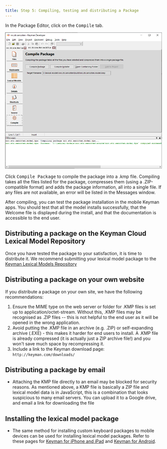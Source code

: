 ```yaml
---
title: Step 5: Compiling, testing and distributing a Package
---
```


In the Package Editor, click on the <kbd>Compile</kbd> tab.

![](/cdn/dev/img/developer/120/lm/tutorial_distribute_model_compile.png)

Click <kbd>Compile Package</kbd> to compile the
package into a .kmp file. Compiling takes all the files listed for the
package, compresses them (using a .ZIP-compatible format) and adds the
package information, all into a single file. If any files are not
available, an error will be listed in the Messages window.

After compiling, you can test the package installation in the mobile
Keyman apps. You should test that all the model installs successfully,
that the Welcome file is displayed during the install, and that the
documentation is accessible to the end user.

## Distributing a package on the Keyman Cloud Lexical Model Repository

Once you have tested the package to your satisfaction, it is time to
distribute it. We recommend submitting your lexical model package to the
[Keyman Lexical Models Repository](https://github.com/keymanapp/lexical-models)

## Distributing a package on your own website

If you distribute a package on your own site, we have the following
recommendations:

1.  Ensure the MIME type on the web server or folder for .KMP files is
    set up to application/octet-stream. Without this, .KMP files may be
    recognised as .ZIP files -- this is not helpful to the end user as
    it will be opened in the wrong application.
2.  Avoid putting the .KMP file in an archive (e.g. .ZIP) or
    self-expanding archive (.EXE) - this makes it harder for end users
    to install. A .KMP file is already compressed (it is actually just a
    ZIP archive file!) and you won't save much space by recompressing
    it.
3.  Include a link to the Keyman download page:
    `http://keyman.com/downloads/`

## Distributing a package by email

- Attaching the KMP file directly to an email may be blocked for security
reasons. As mentioned above, a KMP file is basically a ZIP file and
lexical model data is in JavaScript, this is a combination that looks
suspicious to many email servers. You can upload it to a Google drive,
and email a link for downloading the file

## Installing the lexical model package

- The same method for installing custom keyboard packages to mobile
devices can be used for installing lexical model packages. Refer to
these pages for [Keyman for iPhone and iPad](../../../distribute/install-kmp-ios) and [Keyman for Android](../../../distribute/install-kmp-android).